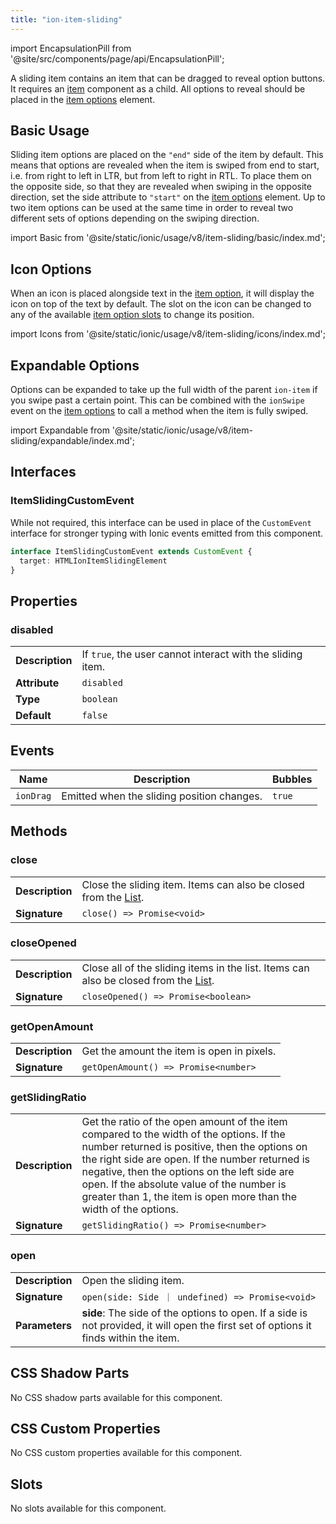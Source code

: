 ```yaml
---
title: "ion-item-sliding"
---
```


<head>
  <title>ion-item-sliding: Slide Buttons | Slide Right to Left</title>
  <meta name="description" content="ion-item-sliding component contains items that are dragged to reveal buttons. Options are revealed when the sliding item is swiped from left to right." />
</head>

import EncapsulationPill from '@site/src/components/page/api/EncapsulationPill';

A sliding item contains an item that can be dragged to reveal option buttons. It requires an [item](./item) component as a child. All options to reveal should be placed in the [item options](./item-options) element.

## Basic Usage

Sliding item options are placed on the `"end"` side of the item by default. This means that options are revealed when the item is swiped from end to start, i.e. from right to left in LTR, but from left to right in RTL. To place them on the opposite side, so that they are revealed when swiping in the opposite direction, set the side attribute to `"start"` on the [item options](./item-options) element. Up to two item options can be used at the same time in order to reveal two different sets of options depending on the swiping direction.

import Basic from '@site/static/ionic/usage/v8/item-sliding/basic/index.md';

<Basic />

## Icon Options

When an icon is placed alongside text in the [item option](./item-option), it will display the icon on top of the text by default. The slot on the icon can be changed to any of the available [item option slots](./item-option#slots) to change its position.

import Icons from '@site/static/ionic/usage/v8/item-sliding/icons/index.md';

<Icons />

## Expandable Options

Options can be expanded to take up the full width of the parent `ion-item` if you swipe past a certain point. This can be combined with the `ionSwipe` event on the [item options](./item-options) to call a method when the item is fully swiped.

import Expandable from '@site/static/ionic/usage/v8/item-sliding/expandable/index.md';

<Expandable />

## Interfaces

### ItemSlidingCustomEvent

While not required, this interface can be used in place of the `CustomEvent` interface for stronger typing with Ionic events emitted from this component.

```typescript
interface ItemSlidingCustomEvent extends CustomEvent {
  target: HTMLIonItemSlidingElement
}
```

## Properties

### disabled

|                 |                                                            |
| --------------- | ---------------------------------------------------------- |
| **Description** | If `true`, the user cannot interact with the sliding item. |
| **Attribute**   | `disabled`                                                 |
| **Type**        | `boolean`                                                  |
| **Default**     | `false`                                                    |

## Events

| Name      | Description                                | Bubbles |
| --------- | ------------------------------------------ | ------- |
| `ionDrag` | Emitted when the sliding position changes. | `true`  |

## Methods

### close

|                 |                                                                           |
| --------------- | ------------------------------------------------------------------------- |
| **Description** | Close the sliding item. Items can also be closed from the [List](./list). |
| **Signature**   | `close() => Promise<void>`                                                |

### closeOpened

|                 |                                                                                               |
| --------------- | --------------------------------------------------------------------------------------------- |
| **Description** | Close all of the sliding items in the list. Items can also be closed from the [List](./list). |
| **Signature**   | `closeOpened() => Promise<boolean>`                                                           |

### getOpenAmount

|                 |                                            |
| --------------- | ------------------------------------------ |
| **Description** | Get the amount the item is open in pixels. |
| **Signature**   | `getOpenAmount() => Promise<number>`       |

### getSlidingRatio

|                 |                                                                                                                                                                                                                                                                                                                                                                 |
| --------------- | --------------------------------------------------------------------------------------------------------------------------------------------------------------------------------------------------------------------------------------------------------------------------------------------------------------------------------------------------------------- |
| **Description** | Get the ratio of the open amount of the item compared to the width of the options. If the number returned is positive, then the options on the right side are open. If the number returned is negative, then the options on the left side are open. If the absolute value of the number is greater than 1, the item is open more than the width of the options. |
| **Signature**   | `getSlidingRatio() => Promise<number>`                                                                                                                                                                                                                                                                                                                          |

### open

|                 |                                                                                                                                       |
| --------------- | ------------------------------------------------------------------------------------------------------------------------------------- |
| **Description** | Open the sliding item.                                                                                                                |
| **Signature**   | `open(side: Side ｜ undefined) => Promise<void>`                                                                                      |
| **Parameters**  | **side**: The side of the options to open. If a side is not provided, it will open the first set of options it finds within the item. |

## CSS Shadow Parts

No CSS shadow parts available for this component.

## CSS Custom Properties

No CSS custom properties available for this component.

## Slots

No slots available for this component.
